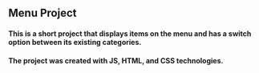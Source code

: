 ## Menu Project
#### This is a short project that displays items on the menu and has a switch option between its existing categories.
#### The project was created with JS, HTML, and CSS technologies.